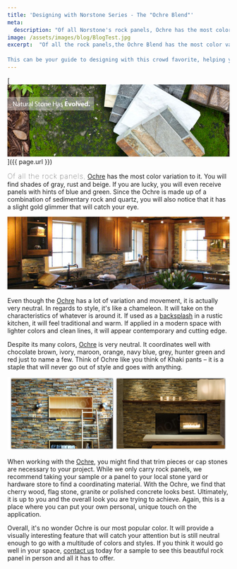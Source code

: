 ```yaml
---
title: 'Designing with Norstone Series - The "Ochre Blend"'
meta:
  description: "Of all Norstone's rock panels, Ochre has the most color variation to it. You will find shades of gray, rust and beige. It will provide a visually interesting feature that will catch your attention but is still neutral enough to go with a multitude of colors and styles."
image: /assets/images/blog/BlogTest.jpg
excerpt:  "Of all the rock panels,the Ochre Blend has the most color variation to it. You will find shades of gray, rust and beige. If you are lucky, you will even receive panels with hints of blue and green. Since the Ochre is made up of a combination of sedimentary rock and quartz, you will also notice that it has a slight gold glimmer that will catch your eye.

This can be your guide to designing with this crowd favorite, helping you elevate your project from ordinary to extraordinary."
---
```


[![](/assets/images/blog/BlogTest.jpg)]({{ page.url }})

<span style="font-size:16px;font-weight:lighter;letter-spacing:1px">Of all the rock panels,</span> [Ochre](/products/rock-panels/ochre/) has the most color variation to it. You will find shades of gray, rust and beige. If you are lucky, you will even receive panels with hints of blue and green. Since the Ochre is made up of a combination of sedimentary rock and quartz, you will also notice that it has a slight gold glimmer that will catch your eye.

![](/assets/images/blog/designer-series-ochre1.jpg)

Even though the [Ochre](/products/rock-panels/ochre/) has a lot of variation and movement, it is actually very neutral. In regards to style, it's like a chameleon. It will take on the characteristics of whatever is around it. If used as a [backsplash](/gallery/application/backsplashes/) in a rustic kitchen, it will feel traditional and warm. If applied in a modern space with lighter colors and clean lines, it will appear contemporary and cutting edge.

Despite its many colors, [Ochre](/products/rock-panels/ochre/) is very neutral. It coordinates well with chocolate brown, ivory, maroon, orange, navy blue, grey, hunter green and red just to name a few. Think of Ochre like you think of Khaki pants – it is a staple that will never go out of style and goes with anything.

![](/assets/images/blog/designer-series-ochre2(3).jpg)

When working with the [Ochre](/products/rock-panels/ochre/), you might find that trim pieces or cap stones are necessary to your project. While we only carry rock panels, we recommend taking your sample or a panel to your local stone yard or hardware store to find a coordinating material. With the Ochre, we find that cherry wood, flag stone, granite or polished concrete looks best. Ultimately, it is up to you and the overall look you are trying to achieve. Again, this is a place where you can put your own personal, unique touch on the application.

Overall, it's no wonder Ochre is our most popular color. It will provide a visually interesting feature that will catch your attention but is still neutral enough to go with a multitude of colors and styles. If you think it would go well in your space, [contact us](/contact-us/) today for a sample to see this beautiful rock panel in person and all it has to offer.
